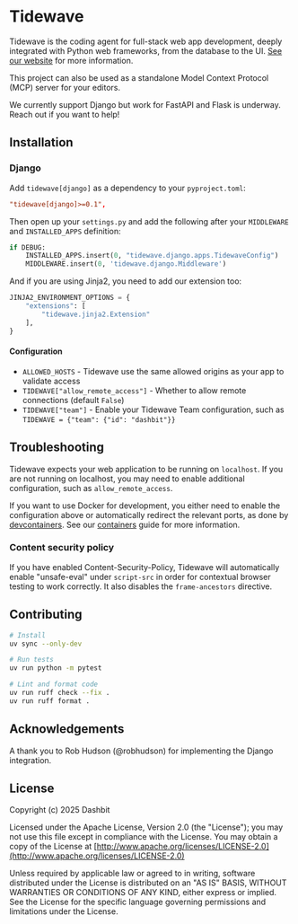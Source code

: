 # Tidewave

Tidewave is the coding agent for full-stack web app development, deeply integrated with Python web frameworks, from the database to the UI. [See our website](https://tidewave.ai) for more information.

This project can also be used as a standalone Model Context Protocol (MCP) server for your editors.

We currently support Django but work for FastAPI and Flask is underway. Reach out if you want to help!

## Installation

### Django

Add `tidewave[django]` as a dependency to your `pyproject.toml`:

```toml
"tidewave[django]>=0.1",
```

Then open up your `settings.py` and add the following after your `MIDDLEWARE` and `INSTALLED_APPS` definition:

```python
if DEBUG:
    INSTALLED_APPS.insert(0, "tidewave.django.apps.TidewaveConfig")
    MIDDLEWARE.insert(0, 'tidewave.django.Middleware')
```

And if you are using Jinja2, you need to add our extension too:

```python
JINJA2_ENVIRONMENT_OPTIONS = {
    "extensions": [
        "tidewave.jinja2.Extension"
    ],
}
```

#### Configuration

* `ALLOWED_HOSTS` - Tidewave use the same allowed origins as your app to validate access
* `TIDEWAVE["allow_remote_access"]` - Whether to allow remote connections (default `False`)
* `TIDEWAVE["team"]` - Enable your Tidewave Team configuration, such as `TIDEWAVE = {"team": {"id": "dashbit"}}`

## Troubleshooting

Tidewave expects your web application to be running on `localhost`. If you are not running on localhost, you may need to enable additional configuration, such as `allow_remote_access`.

If you want to use Docker for development, you either need to enable the configuration above or automatically redirect the relevant ports, as done by [devcontainers](https://code.visualstudio.com/docs/devcontainers/containers). See our [containers](https://hexdocs.pm/tidewave/containers.html) guide for more information.

### Content security policy

If you have enabled Content-Security-Policy, Tidewave will automatically enable "unsafe-eval" under `script-src` in order for contextual browser testing to work correctly. It also disables the `frame-ancestors` directive.

## Contributing

```bash
# Install
uv sync --only-dev

# Run tests
uv run python -m pytest

# Lint and format code
uv run ruff check --fix .
uv run ruff format .
```

## Acknowledgements

A thank you to Rob Hudson (@robhudson) for implementing the Django integration.

## License

Copyright (c) 2025 Dashbit

Licensed under the Apache License, Version 2.0 (the "License");
you may not use this file except in compliance with the License.
You may obtain a copy of the License at [http://www.apache.org/licenses/LICENSE-2.0](http://www.apache.org/licenses/LICENSE-2.0)

Unless required by applicable law or agreed to in writing, software
distributed under the License is distributed on an "AS IS" BASIS,
WITHOUT WARRANTIES OR CONDITIONS OF ANY KIND, either express or implied.
See the License for the specific language governing permissions and
limitations under the License.
